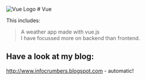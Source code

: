 ![Vue Logo](https://tse1.mm.bing.net/th?id=OIP.HyP1UfKiDlb4eJsrMOBrTwHaFG&pid=Api&rs=1&c=1&qlt=95&w=163&h=112) # Vue



This includes:
> A weather app made with vue.js   
> I have focussed more on backend than frontend.

## Have a look at my blog:

http://www.infocrumbers.blogspot.com - automatic!

